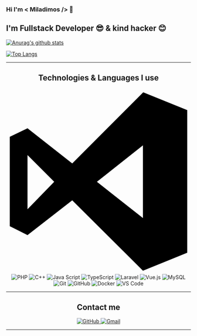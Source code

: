 ### Hi I'm < Miladimos />  👋
## I'm Fullstack Developer 😎 & kind hacker 😊

[![Anurag's github stats](https://github-readme-stats.vercel.app/api?username=miladimos&show_icons=true)](https://github.com/anuraghazra/github-readme-stats)

[![Top Langs](https://github-readme-stats.vercel.app/api/top-langs/?username=miladimos&layout=compact)](https://github.com/anuraghazra/github-readme-stats)

---

<h2 align="center">Technologies & Languages I use</h2>

<p align="center">
    <svg viewBox="0 0 128 128">
        <path class="a" d="M95 2.3l30.5 12.3v98.7L94.8 125.7 45.8 77l-31 24.1L2.5 94.9V33.1l12.3-5.9 31 24.3ZM14.8 45.7V83.2l18.5-19Zm48.1 18.5L94.8 89.3V39Z"></path>
    </svg>
    <img src="https://img.shields.io/badge/-PHP-777BB4?style=for-the-badge&logo=php&logoColor=white" alt="PHP">
    <img src="https://img.shields.io/badge/-C++-00599C?style=for-the-badge&logo=c%2B%2B&logoColor=white" alt="C++">
    <img src="https://img.shields.io/badge/-JavaScript-F7DF1E?style=for-the-badge&logo=javascript&logoColor=white" alt="Java Script">
    <img src="https://img.shields.io/badge/-TypeScript-007ACC?style=for-the-badge&logo=typescript&logoColor=white" alt="TypeScript">
    <img src="https://img.shields.io/badge/-Laravel-FF2D20?style=for-the-badge&logo=laravel&logoColor=white" alt="Laravel">
    <img src="https://img.shields.io/badge/-Vue.js-4FC08D?style=for-the-badge&logo=vue.js&logoColor=white" alt="Vue.js">
    <img src="https://img.shields.io/badge/-MySQL-4479A1?style=for-the-badge&logo=mysql&logoColor=white" alt="MySQL">
    <img src="https://img.shields.io/badge/-Git-F05032?style=for-the-badge&logo=git&logoColor=white" alt="Git">
    <img src="https://img.shields.io/badge/-Github-181717?style=for-the-badge&logo=github&logoColor=white" alt="GitHub">
    <img src="https://img.shields.io/badge/-Docker-2496ED?style=for-the-badge&logo=docker&logoColor=white" alt="Docker">
    <img src="https://img.shields.io/badge/-VS_Code-007ACC?style=for-the-badge&logo=visual-studio-code&logoColor=white" alt="VS Code">
</p>

---

<h2 align="center">Contact me</h2>

<p align="center">
    <a href="https://github.com/miladimos">
        <img src="https://img.shields.io/github/followers/amir9480?label=Github&logo=github&logoColor=white&style=for-the-badge" alt="GitHub">
    </a>
    <a href="mailto:message.tome1331@gmail.com">
        <img src="https://img.shields.io/badge/-Gmail-D14836?logo=gmail&logoColor=white&style=for-the-badge" alt="Gmail">
    </a>
</p>

---


 <!--
**miladimos/miladimos** is a ✨ _special_ ✨ repository because its `README.md` (this file) appears on your GitHub profile.

Here are some ideas to get you started:

- 🔭 I’m currently working on ...
- 🌱 I’m currently learning ...
- 👯 I’m looking to collaborate on ...
- 🤔 I’m looking for help with ...
- 💬 Ask me about ...
- 📫 How to reach me: ...
- 😄 Pronouns: ...
- ⚡ Fun fact: ...
-->
